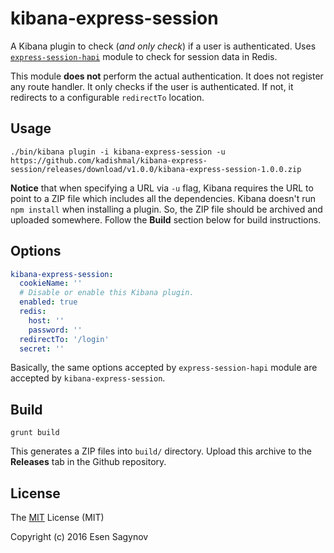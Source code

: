 # kibana-express-session

A Kibana plugin to check (*and only check*) if a user is authenticated.
Uses [`express-session-hapi`](https://github.com/kadishmal/express-session-hapi)
module to check for session data in Redis.

This module **does not** perform the actual authentication. It does not
register any route handler. It only checks if the user is authenticated.
If not, it redirects to a configurable `redirectTo` location.

## Usage

    ./bin/kibana plugin -i kibana-express-session -u https://github.com/kadishmal/kibana-express-session/releases/download/v1.0.0/kibana-express-session-1.0.0.zip

**Notice** that when specifying a URL via `-u` flag, Kibana requires the URL to point
to a ZIP file which includes all the dependencies. Kibana doesn't run `npm install`
when installing a plugin. So, the ZIP file should be archived and uploaded somewhere.
Follow the **Build** section below for build instructions.

## Options

```yaml
kibana-express-session: 
  cookieName: ''
  # Disable or enable this Kibana plugin.
  enabled: true
  redis:
    host: ''
    password: ''
  redirectTo: '/login'
  secret: ''
```

Basically, the same options accepted by `express-session-hapi` module
are accepted by `kibana-express-session`.

## Build

    grunt build

This generates a ZIP files into `build/` directory. Upload this archive to the **Releases**
tab in the Github repository.

## License

The [MIT](https://github.com/kadishmal/kibana-express-session/blob/master/LICENSE) License (MIT)

Copyright (c) 2016 Esen Sagynov
